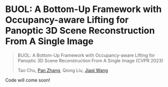 # BUOL: A Bottom-Up Framework with Occupancy-aware Lifting for Panoptic 3D Scene Reconstruction From A Single Image

> BUOL: A Bottom-Up Framework with Occupancy-aware Lifting for Panoptic 3D Scene Reconstruction From A Single Image (CVPR 2023)
> 
> Tao Chu, [Pan Zhang](https://panzhang0212.github.io/), Qiong Liu, [Jiaqi Wang](https://myownskyw7.github.io/)
> 

Code will come soon!
